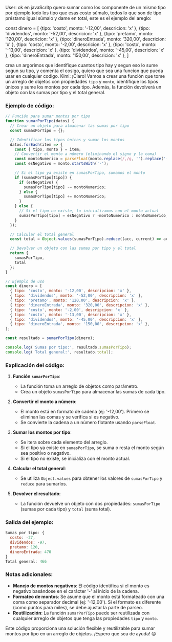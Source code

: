 User: ok en javaScritp quero sumar como los componente de un mismo tipo por ejemplo todo los tipo que esas costo súmalo, todos lo que son de tipo préstamo igual súmalo y  dame en total, este es el ejemplo del areglo:

 const dinero = [
    {tipo: 'costo', monto: '-12,00', descricion: 'x'  },
    {tipo: 'dividendos', monto: '-52,00', descricion: 'x'  },
    {tipo: 'pretamo', monto: '120,00', descricion: 'x'  },
    {tipo: 'dineroEntrada', monto: '320,00', descricion: 'x'  },
    {tipo: 'costo', monto: '-2,00', descricion: 'x'  },
    {tipo: 'costo', monto: '-13,00', descricion: 'x'  },
     {tipo: 'dividendos', monto: '-45,00', descricion: 'x'  },
     {tipo: 'dineroEntrada', monto: '150,00', descricion: 'x'  },
  ]

crea un argorimos que identifique cuantos tipo hay y segun eso lo sume segun su tipo, y comenta el cosigo, quiero que sea una funcion que pueda usar en cualquier codigo.
Kimi: ¡Claro! Vamos a crear una función que tome un arreglo de objetos con propiedades `tipo` y `monto`, identifique los tipos únicos y sume los montos por cada tipo. Además, la función devolverá un objeto con las sumas por tipo y el total general.

### Ejemplo de código:

```javascript
// Función para sumar montos por tipo
function sumarPorTipo(datos) {
  // Crear un objeto para almacenar las sumas por tipo
  const sumasPorTipo = {};

  // Identificar los tipos únicos y sumar los montos
  datos.forEach(item => {
    const { tipo, monto } = item;
    // Convertir el monto a número (eliminando el signo y la coma)
    const montoNumerico = parseFloat(monto.replace(/,/g, '').replace('-', ''));
    const esNegativo = monto.startsWith('-');

    // Si el tipo ya existe en sumasPorTipo, sumamos el monto
    if (sumasPorTipo[tipo]) {
      if (esNegativo) {
        sumasPorTipo[tipo] -= montoNumerico;
      } else {
        sumasPorTipo[tipo] += montoNumerico;
      }
    } else {
      // Si el tipo no existe, lo inicializamos con el monto actual
      sumasPorTipo[tipo] = esNegativo ? -montoNumerico : montoNumerico;
    }
  });

  // Calcular el total general
  const total = Object.values(sumasPorTipo).reduce((acc, current) => acc + current, 0);

  // Devolver un objeto con las sumas por tipo y el total
  return {
    sumasPorTipo,
    total
  };
}

// Ejemplo de uso
const dinero = [
  { tipo: 'costo', monto: '-12,00', descripcion: 'x' },
  { tipo: 'dividendos', monto: '-52,00', descripcion: 'x' },
  { tipo: 'pretamo', monto: '120,00', descripcion: 'x' },
  { tipo: 'dineroEntrada', monto: '320,00', descripcion: 'x' },
  { tipo: 'costo', monto: '-2,00', descripcion: 'x' },
  { tipo: 'costo', monto: '-13,00', descripcion: 'x' },
  { tipo: 'dividendos', monto: '-45,00', descripcion: 'x' },
  { tipo: 'dineroEntrada', monto: '150,00', descripcion: 'x' },
];

const resultado = sumarPorTipo(dinero);

console.log('Sumas por tipo:', resultado.sumasPorTipo);
console.log('Total general:', resultado.total);
```

### Explicación del código:

1. **Función `sumarPorTipo`**:
   - La función toma un arreglo de objetos como parámetro.
   - Crea un objeto `sumasPorTipo` para almacenar las sumas de cada tipo.

2. **Convertir el monto a número**:
   - El monto está en formato de cadena (ej: '-12,00'). Primero se eliminan las comas y se verifica si es negativo.
   - Se convierte la cadena a un número flotante usando `parseFloat`.

3. **Sumar los montos por tipo**:
   - Se itera sobre cada elemento del arreglo.
   - Si el tipo ya existe en `sumasPorTipo`, se suma o resta el monto según sea positivo o negativo.
   - Si el tipo no existe, se inicializa con el monto actual.

4. **Calcular el total general**:
   - Se utiliza `Object.values` para obtener los valores de `sumasPorTipo` y `reduce` para sumarlos.

5. **Devolver el resultado**:
   - La función devuelve un objeto con dos propiedades: `sumasPorTipo` (sumas por cada tipo) y `total` (suma total).

### Salida del ejemplo:

```javascript
Sumas por tipo: {
  costo: -27,
  dividendos: -97,
  pretamo: 120,
  dineroEntrada: 470
}
Total general: 466
```

### Notas adicionales:

- **Manejo de montos negativos**: El código identifica si el monto es negativo basándose en el carácter '-' al inicio de la cadena.
- **Formateo de montos**: Se asume que el monto está formateado con una coma como separador decimal (ej: '-12,00'). Si el formato es diferente (como puntos para miles), se debe ajustar la parte de parseo.
- **Reutilización**: La función `sumarPorTipo` puede ser reutilizada con cualquier arreglo de objetos que tenga las propiedades `tipo` y `monto`.

Este código proporciona una solución flexible y reutilizable para sumar montos por tipo en un arreglo de objetos. ¡Espero que sea de ayuda! 😊
